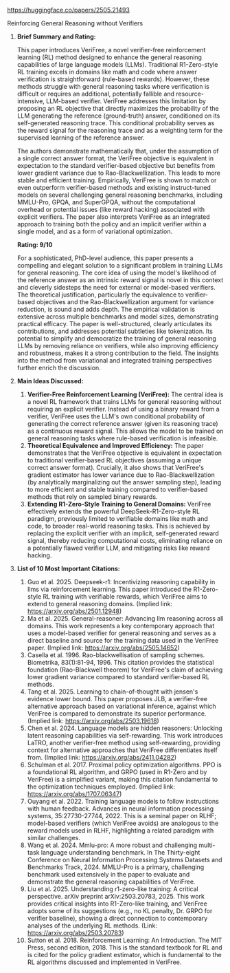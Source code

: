 https://huggingface.co/papers/2505.21493

Reinforcing General Reasoning without Verifiers

1.  **Brief Summary and Rating:**

    This paper introduces VeriFree, a novel verifier-free reinforcement learning (RL) method designed to enhance the general reasoning capabilities of large language models (LLMs). Traditional R1-Zero-style RL training excels in domains like math and code where answer verification is straightforward (rule-based rewards). However, these methods struggle with general reasoning tasks where verification is difficult or requires an additional, potentially fallible and resource-intensive, LLM-based verifier. VeriFree addresses this limitation by proposing an RL objective that directly maximizes the probability of the LLM generating the reference (ground-truth) answer, conditioned on its self-generated reasoning trace. This conditional probability serves as the reward signal for the reasoning trace and as a weighting term for the supervised learning of the reference answer.

    The authors demonstrate mathematically that, under the assumption of a single correct answer format, the VeriFree objective is equivalent in expectation to the standard verifier-based objective but benefits from lower gradient variance due to Rao-Blackwellization. This leads to more stable and efficient training. Empirically, VeriFree is shown to match or even outperform verifier-based methods and existing instruct-tuned models on several challenging general reasoning benchmarks, including MMLU-Pro, GPQA, and SuperGPQA, without the computational overhead or potential issues (like reward hacking) associated with explicit verifiers. The paper also interprets VeriFree as an integrated approach to training both the policy and an implicit verifier within a single model, and as a form of variational optimization.

    **Rating: 9/10**

    For a sophisticated, PhD-level audience, this paper presents a compelling and elegant solution to a significant problem in training LLMs for general reasoning. The core idea of using the model's likelihood of the reference answer as an intrinsic reward signal is novel in this context and cleverly sidesteps the need for external or model-based verifiers. The theoretical justification, particularly the equivalence to verifier-based objectives and the Rao-Blackwellization argument for variance reduction, is sound and adds depth. The empirical validation is extensive across multiple benchmarks and model sizes, demonstrating practical efficacy. The paper is well-structured, clearly articulates its contributions, and addresses potential subtleties like tokenization. Its potential to simplify and democratize the training of general reasoning LLMs by removing reliance on verifiers, while also improving efficiency and robustness, makes it a strong contribution to the field. The insights into the method from variational and integrated training perspectives further enrich the discussion.

2.  **Main Ideas Discussed:**

    1.  **Verifier-Free Reinforcement Learning (VeriFree):** The central idea is a novel RL framework that trains LLMs for general reasoning without requiring an explicit verifier. Instead of using a binary reward from a verifier, VeriFree uses the LLM's own conditional probability of generating the correct reference answer (given its reasoning trace) as a continuous reward signal. This allows the model to be trained on general reasoning tasks where rule-based verification is infeasible.
    2.  **Theoretical Equivalence and Improved Efficiency:** The paper demonstrates that the VeriFree objective is equivalent in expectation to traditional verifier-based RL objectives (assuming a unique correct answer format). Crucially, it also shows that VeriFree's gradient estimator has lower variance due to Rao-Blackwellization (by analytically marginalizing out the answer sampling step), leading to more efficient and stable training compared to verifier-based methods that rely on sampled binary rewards.
    3.  **Extending R1-Zero-Style Training to General Domains:** VeriFree effectively extends the powerful DeepSeek-R1-Zero-style RL paradigm, previously limited to verifiable domains like math and code, to broader real-world reasoning tasks. This is achieved by replacing the explicit verifier with an implicit, self-generated reward signal, thereby reducing computational costs, eliminating reliance on a potentially flawed verifier LLM, and mitigating risks like reward hacking.

3.  **List of 10 Most Important Citations:**

    1.  Guo et al. 2025. Deepseek-r1: Incentivizing reasoning capability in llms via reinforcement learning. This paper introduced the R1-Zero-style RL training with verifiable rewards, which VeriFree aims to extend to general reasoning domains. (Implied link: https://arxiv.org/abs/2501.12948)
    2.  Ma et al. 2025. General-reasoner: Advancing llm reasoning across all domains. This work represents a key contemporary approach that uses a model-based verifier for general reasoning and serves as a direct baseline and source for the training data used in the VeriFree paper. (Implied link: https://arxiv.org/abs/2505.14652)
    3.  Casella et al. 1996. Rao-blackwellisation of sampling schemes. Biometrika, 83(1):81-94, 1996. This citation provides the statistical foundation (Rao-Blackwell theorem) for VeriFree's claim of achieving lower gradient variance compared to standard verifier-based RL methods.
    4.  Tang et al. 2025. Learning to chain-of-thought with jensen's evidence lower bound. This paper proposes JLB, a verifier-free alternative approach based on variational inference, against which VeriFree is compared to demonstrate its superior performance. (Implied link: https://arxiv.org/abs/2503.19618)
    5.  Chen et al. 2024. Language models are hidden reasoners: Unlocking latent reasoning capabilities via self-rewarding. This work introduces LaTRO, another verifier-free method using self-rewarding, providing context for alternative approaches that VeriFree differentiates itself from. (Implied link: https://arxiv.org/abs/2411.04282)
    6.  Schulman et al. 2017. Proximal policy optimization algorithms. PPO is a foundational RL algorithm, and GRPO (used in R1-Zero and by VeriFree) is a simplified variant, making this citation fundamental to the optimization techniques employed. (Implied link: https://arxiv.org/abs/1707.06347)
    7.  Ouyang et al. 2022. Training language models to follow instructions with human feedback. Advances in neural information processing systems, 35:27730-27744, 2022. This is a seminal paper on RLHF; model-based verifiers (which VeriFree avoids) are analogous to the reward models used in RLHF, highlighting a related paradigm with similar challenges.
    8.  Wang et al. 2024. Mmlu-pro: A more robust and challenging multi-task language understanding benchmark. In The Thirty-eight Conference on Neural Information Processing Systems Datasets and Benchmarks Track, 2024. MMLU-Pro is a primary, challenging benchmark used extensively in the paper to evaluate and demonstrate the general reasoning capabilities of VeriFree.
    9.  Liu et al. 2025. Understanding r1-zero-like training: A critical perspective. arXiv preprint arXiv:2503.20783, 2025. This work provides critical insights into R1-Zero-like training, and VeriFree adopts some of its suggestions (e.g., no KL penalty, Dr. GRPO for verifier baseline), showing a direct connection to contemporary analyses of the underlying RL methods. (Link: https://arxiv.org/abs/2503.20783)
    10. Sutton et al. 2018. Reinforcement Learning: An Introduction. The MIT Press, second edition, 2018. This is the standard textbook for RL and is cited for the policy gradient estimator, which is fundamental to the RL algorithms discussed and implemented in VeriFree.
